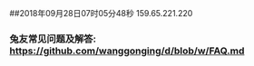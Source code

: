 ##2018年09月28日07时05分48秒 159.65.221.220
### 兔友常见问题及解答: https://github.com/wanggonging/d/blob/w/FAQ.md
